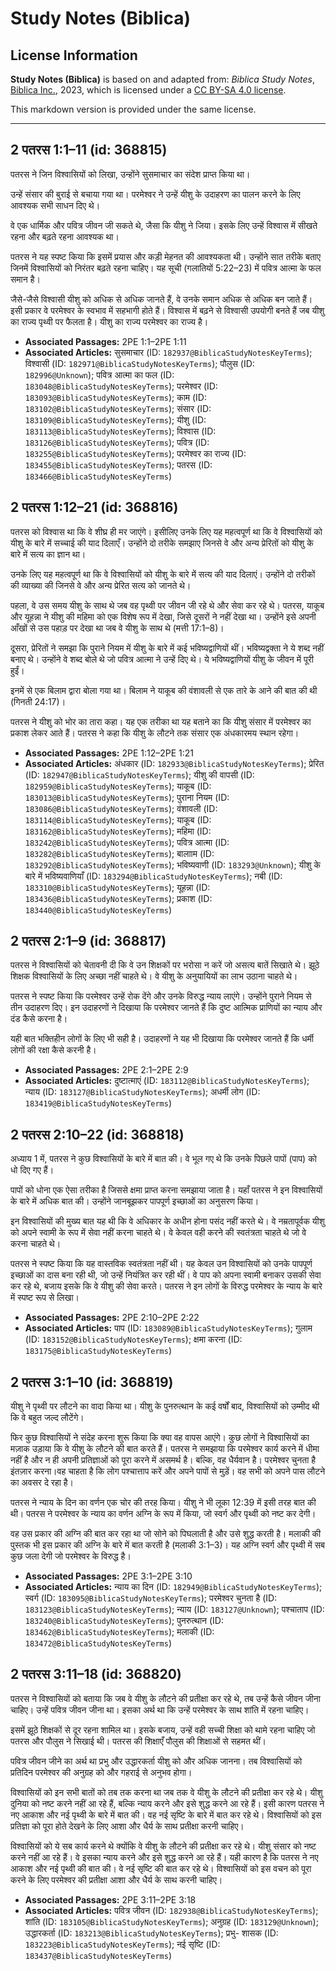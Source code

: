 # Study Notes (Biblica)

## License Information

**Study Notes (Biblica)** is based on and adapted from: _Biblica Study Notes_, [Biblica Inc.](https://www.biblica.com/), 2023, which is licensed under a [CC BY-SA 4.0 license](https://creativecommons.org/licenses/by-sa/4.0/legalcode.en).

This markdown version is provided under the same license.



--------------------------------

## 2 पतरस 1:1–11 (id: 368815)

पतरस ने जिन विश्वासियों को लिखा, उन्होंने सुसमाचार का संदेश प्राप्त किया था।  
  
उन्हें संसार की बुराई से बचाया गया था। परमेश्वर ने उन्हें यीशु के उदाहरण का पालन करने के लिए आवश्यक सभी साधन दिए थे।  
  
वे एक धार्मिक और पवित्र जीवन जी सकते थे, जैसा कि यीशु ने जिया। इसके लिए उन्हें विश्वास में सीखते रहना और बढ़ते रहना आवश्यक था।  
  
पतरस ने यह स्पष्ट किया कि इसमें प्रयास और कड़ी मेहनत की आवश्यकता थी। उन्होंने सात तरीके बताए जिनमें विश्वासियों को निरंतर बढ़ते रहना चाहिए। यह सूची (गलातियों 5:22–23\) में पवित्र आत्मा के फल समान है।

जैसे\-जैसे विश्वासी यीशु को अधिक से अधिक जानते हैं, वे उनके समान अधिक से अधिक बन जाते हैं। इसी प्रकार वे परमेश्वर के स्वभाव में सहभागी होते हैं। विश्वास में बढ़ने से विश्वासी उपयोगी बनते हैं जब यीशु का राज्य पृथ्वी पर फैलता है। यीशु का राज्य परमेश्वर का राज्य है।

* **Associated Passages:** 2PE 1:1–2PE 1:11
* **Associated Articles:** सुसमाचार (ID: `182937@BiblicaStudyNotesKeyTerms`); विश्वासी (ID: `182971@BiblicaStudyNotesKeyTerms`); पौलुस (ID: `182996@Unknown`); पवित्र आत्मा का फल (ID: `183048@BiblicaStudyNotesKeyTerms`); परमेश्वर (ID: `183093@BiblicaStudyNotesKeyTerms`); काम (ID: `183102@BiblicaStudyNotesKeyTerms`); संसार (ID: `183109@BiblicaStudyNotesKeyTerms`); यीशु  (ID: `183113@BiblicaStudyNotesKeyTerms`); विश्वास (ID: `183126@BiblicaStudyNotesKeyTerms`); पवित्र (ID: `183255@BiblicaStudyNotesKeyTerms`); परमेश्वर का राज्य (ID: `183455@BiblicaStudyNotesKeyTerms`); पतरस (ID: `183466@BiblicaStudyNotesKeyTerms`)

## 2 पतरस 1:12–21 (id: 368816)

पतरस को विश्वास था कि वे शीघ्र ही मर जाएंगे। इसीलिए उनके लिए यह महत्वपूर्ण था कि वे विश्वासियों को यीशु के बारे में सच्चाई की याद दिलाएँ। उन्होंने दो तरीके समझाए जिनसे वे और अन्य प्रेरितों को यीशु के बारे में सत्य का ज्ञान था।  
  
उनके लिए यह महत्वपूर्ण था कि वे विश्वासियों को यीशु के बारे में सत्य की याद दिलाएं। उन्होंने दो तरीकों की व्याख्या की जिनसे वे और अन्य प्रेरित सत्य को जानते थे।

पहला, वे उस समय यीशु के साथ थे जब वह पृथ्वी पर जीवन जी रहे थे और सेवा कर रहे थे। पतरस, याकूब और यूहन्ना ने यीशु की महिमा को एक विशेष रूप में देखा, जिसे दूसरों ने नहीं देखा था। उन्होंने इसे अपनी आँखों से उस पहाड़ पर देखा था जब वे यीशु के साथ थे (मत्ती 17:1–8\)।

दूसरा, प्रेरितों ने समझा कि पुराने नियम में यीशु के बारे में कई भविष्यद्वाणियों थीं। भविष्यद्वक्ता ने ये शब्द नहीं बनाए थे। उन्होंने वे शब्द बोले थे जो पवित्र आत्मा ने उन्हें दिए थे। ये भविष्यद्वाणियों यीशु के जीवन में पूरी हुईं।

इनमें से एक बिलाम द्वारा बोला गया था। बिलाम ने याकूब की वंशावली से एक तारे के आने की बात की थी (गिनती 24:17\)।

पतरस ने यीशु को भोर का तारा कहा। यह एक तरीका था यह बताने का कि यीशु संसार में परमेश्वर का प्रकाश लेकर आते हैं। पतरस ने कहा कि यीशु के लौटने तक संसार एक अंधकारमय स्थान रहेगा।

* **Associated Passages:** 2PE 1:12–2PE 1:21
* **Associated Articles:** अंधकार (ID: `182933@BiblicaStudyNotesKeyTerms`); प्रेरित (ID: `182947@BiblicaStudyNotesKeyTerms`); यीशु की वापसी (ID: `182959@BiblicaStudyNotesKeyTerms`); याकूब (ID: `183013@BiblicaStudyNotesKeyTerms`); पुराना नियम (ID: `183086@BiblicaStudyNotesKeyTerms`); वंशावली  (ID: `183114@BiblicaStudyNotesKeyTerms`); याकूब  (ID: `183162@BiblicaStudyNotesKeyTerms`); महिमा  (ID: `183242@BiblicaStudyNotesKeyTerms`); पवित्र आत्मा (ID: `183282@BiblicaStudyNotesKeyTerms`); बालााम (ID: `183292@BiblicaStudyNotesKeyTerms`); भविष्यवाणी (ID: `183293@Unknown`); यीशु के बारे में भविष्यवाणियाँ (ID: `183294@BiblicaStudyNotesKeyTerms`); नबी (ID: `183310@BiblicaStudyNotesKeyTerms`); यूहन्ना (ID: `183436@BiblicaStudyNotesKeyTerms`); प्रकाश (ID: `183440@BiblicaStudyNotesKeyTerms`)

## 2 पतरस 2:1–9 (id: 368817)

पतरस ने विश्वासियों को चेतावनी दी कि वे उन शिक्षकों पर भरोसा न करें जो असत्य बातें सिखाते थे। झूठे शिक्षक विश्वासियों के लिए अच्छा नहीं चाहते थे। वे यीशु के अनुयायियों का लाभ उठाना चाहते थे।

पतरस ने स्पष्ट किया कि परमेश्वर उन्हें रोक देंगे और उनके विरुद्ध न्याय लाएंगे। उन्होंने पुराने नियम से तीन उदाहरण दिए। इन उदाहरणों ने दिखाया कि परमेश्वर जानते हैं कि दुष्ट आत्मिक प्राणियों का न्याय और दंड कैसे करना है।

यही बात भक्तिहीन लोगों के लिए भी सही है। उदाहरणों ने यह भी दिखाया कि परमेश्वर जानते हैं कि धर्मी लोगों की रक्षा कैसे करनी है।

* **Associated Passages:** 2PE 2:1–2PE 2:9
* **Associated Articles:** दुष्टात्माएं (ID: `183112@BiblicaStudyNotesKeyTerms`); न्याय  (ID: `183127@BiblicaStudyNotesKeyTerms`); अधर्मी लोग (ID: `183419@BiblicaStudyNotesKeyTerms`)

## 2 पतरस 2:10–22 (id: 368818)

अध्याय 1 में, पतरस ने कुछ विश्वासियों के बारे में बात की। वे भूल गए थे कि उनके पिछले पापों (पाप) को धो दिए गए हैं।

पापों को धोना एक ऐसा तरीका है जिससे क्षमा प्राप्त करना समझाया जाता है। यहाँ पतरस ने इन विश्वासियों के बारे में अधिक बात की। उन्होंने जानबूझकर पापपूर्ण इच्छाओं का अनुसरण किया।

इन विश्वासियों की मुख्य बात यह थी कि वे अधिकार के अधीन होना पसंद नहीं करते थे। वे नम्रतापूर्वक यीशु को अपने स्वामी के रूप में सेवा नहीं करना चाहते थे। वे केवल वही करने की स्वतंत्रता चाहते थे जो वे करना चाहते थे।

पतरस ने स्पष्ट किया कि यह वास्तविक स्वतंत्रता नहीं थी। यह केवल उन विश्वासियों को उनके पापपूर्ण इच्छाओं का दास बना रही थी, जो उन्हें नियंत्रित कर रही थीं। वे पाप को अपना स्वामी बनाकर उसकी सेवा कर रहे थे, बजाय इसके कि वे यीशु की सेवा करते। पतरस ने इन लोगों के विरुद्ध परमेश्वर के न्याय के बारे में स्पष्ट रूप से लिखा।

* **Associated Passages:** 2PE 2:10–2PE 2:22
* **Associated Articles:** पाप (ID: `183089@BiblicaStudyNotesKeyTerms`); गुलाम (ID: `183152@BiblicaStudyNotesKeyTerms`); क्षमा करना (ID: `183175@BiblicaStudyNotesKeyTerms`)

## 2 पतरस 3:1–10 (id: 368819)

यीशु ने पृथ्वी पर लौटने का वादा किया था। यीशु के पुनरुत्थान के कई वर्षों बाद, विश्वासियों को उम्मीद थी कि वे बहुत जल्द लौटेंगे।  
  
फिर कुछ विश्वासियों ने संदेह करना शुरू किया कि क्या वह वापस आएंगे। कुछ लोगों ने विश्वासियों का मज़ाक उड़ाया कि वे यीशु के लौटने की बात करते हैं। पतरस ने समझाया कि परमेश्वर कार्य करने में धीमा नहीं है और न ही अपनी प्रतिज्ञाओं को पूरा करने में असमर्थ है। बल्कि, वह धैर्यवान है। परमेश्वर चुनता है इंतज़ार करना।वह चाहता है कि लोग पश्चात्ताप  करें और अपने पापों से मुड़ें। वह सभी को अपने पास लौटने का अवसर दे रहा है।

पतरस ने न्याय के दिन का वर्णन एक चोर की तरह किया। यीशु ने भी लूका 12:39 में इसी तरह बात की थी। पतरस ने परमेश्वर के न्याय का वर्णन अग्नि के रूप में किया, जो स्वर्ग और पृथ्वी को नष्ट कर देगी।

वह उस प्रकार की अग्नि की बात कर रहा था जो सोने को पिघलाती है और उसे शुद्ध करती है। मलाकी की पुस्तक भी इस प्रकार की अग्नि के बारे में बात करती है (मलाकी 3:1–3\)। यह अग्नि स्वर्ग और पृथ्वी में सब कुछ जला देगी जो परमेश्वर के विरुद्ध है।

* **Associated Passages:** 2PE 3:1–2PE 3:10
* **Associated Articles:** न्याय का दिन (ID: `182949@BiblicaStudyNotesKeyTerms`); स्वर्ग (ID: `183095@BiblicaStudyNotesKeyTerms`); परमेश्वर चुनता है (ID: `183123@BiblicaStudyNotesKeyTerms`); न्याय  (ID: `183127@Unknown`); पश्चाताप (ID: `183240@BiblicaStudyNotesKeyTerms`); पुनरुत्थान (ID: `183462@BiblicaStudyNotesKeyTerms`); मलाकी (ID: `183472@BiblicaStudyNotesKeyTerms`)

## 2 पतरस 3:11–18 (id: 368820)

पतरस ने विश्वासियों को बताया कि जब वे यीशु के लौटने की प्रतीक्षा कर रहे थे, तब उन्हें कैसे जीवन जीना चाहिए। उन्हें पवित्र जीवन जीना था। इसका अर्थ था कि उन्हें परमेश्वर के साथ शांति में रहना चाहिए।

इसमें झूठे शिक्षकों से दूर रहना शामिल था। इसके बजाय, उन्हें वही सच्ची शिक्षा को थामे रहना चाहिए जो पतरस और पौलुस ने सिखाई थी। पतरस की शिक्षाएँ पौलुस की शिक्षाओं से सहमत थीं।  
  
पवित्र जीवन जीने का अर्थ था प्रभु और उद्धारकर्ता यीशु को और अधिक जानना। तब विश्वासियों को प्रतिदिन परमेश्वर की अनुग्रह को और गहराई से अनुभव होगा।

  
विश्वासियों को इन सभी बातों को तब तक करना था जब तक वे यीशु के लौटने की प्रतीक्षा कर रहे थे। यीशु दुनिया को नष्ट करने नहीं आ रहे हैं, बल्कि न्याय करने और इसे शुद्ध करने आ रहे हैं। इसी कारण पतरस ने नए आकाश और नई पृथ्वी के बारे में बात की। वह नई सृष्टि के बारे में बात कर रहे थे। विश्वासियों को इस प्रतिज्ञा को पूरा होते देखने के लिए आशा और धैर्य के साथ प्रतीक्षा करनी चाहिए।  
  
विश्वासियों को ये सब कार्य करने थे क्योंकि वे यीशु के लौटने की प्रतीक्षा कर रहे थे। यीशु संसार को नष्ट करने नहीं आ रहे हैं। वे इसका न्याय करने और इसे शुद्ध करने आ रहे हैं। यही कारण है कि पतरस ने नए आकाश और नई पृथ्वी की बात की। वे नई सृष्टि की बात कर रहे थे। विश्वासियों को इस वचन को पूरा करने के लिए परमेश्वर की प्रतीक्षा आशा और धैर्य के साथ करनी चाहिए।

* **Associated Passages:** 2PE 3:11–2PE 3:18
* **Associated Articles:** पवित्र जीवन (ID: `182938@BiblicaStudyNotesKeyTerms`); शांति (ID: `183105@BiblicaStudyNotesKeyTerms`); अनुग्रह  (ID: `183129@Unknown`); उद्धारकर्ता (ID: `183213@BiblicaStudyNotesKeyTerms`); प्रभु- शासक (ID: `183223@BiblicaStudyNotesKeyTerms`); नई सृष्टि (ID: `183437@BiblicaStudyNotesKeyTerms`)

